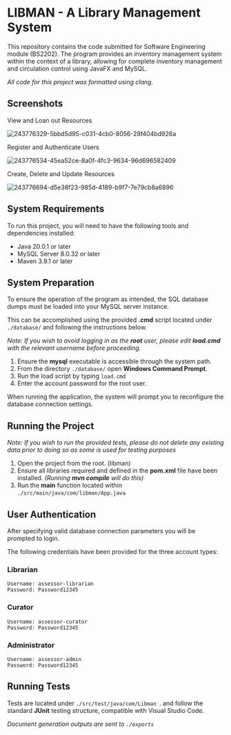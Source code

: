 # LIBMAN - A Library Management System

This repository contains the code submitted for Software Engineering module (BS2202). The program provides an inventory management system within the context of a library, allowing for complete inventory management and circulation control using JavaFX and MySQL.

*All code for this project was formatted using clang.*

## Screenshots

View and Loan out Resources
<br/>

![243776329-5bbd5d95-c031-4cb0-8056-28f404bd926a](https://github.com/Tristan-Day/UoW-Library-Manager/assets/41393868/88cb2074-ff88-4c69-83c7-9454155ace94)


Register and Authenticate Users
<br/>

![243776534-45ea52ce-8a0f-4fc3-9634-96d696582409](https://github.com/Tristan-Day/UoW-Library-Manager/assets/41393868/164e10a1-2fdf-42f7-8624-a95b94e172d5)

Create, Delete and Update Resources
<br/>

![243776694-d5e38f23-985d-4189-b9f7-7e79cb8a6896](https://github.com/Tristan-Day/UoW-Library-Manager/assets/41393868/e85c06c0-6d57-435e-8061-35599c569efb)

## System Requirements

To run this project, you will need to have the following tools and dependencies installed:

- Java 20.0.1 or later 
- MySQL Server 8.0.32 or later
- Maven 3.9.1 or later

## System Preparation

To ensure the operation of the program as intended, the SQL database dumps must be loaded into your MySQL server instance.

This can be accomplished using the provided **.cmd** script located under ```./database/``` and following the instructions below. 

*Note: If you wish to avoid logging in as the **root** user, please edit **load.cmd** with the relevant username before proceeding.*

1. Ensure the **mysql** executable is accessible through the system path.
2. From the directory ```./database/``` open **Windows Command Prompt**.
3. Run the load script by typing ```load.cmd```
4. Enter the account password for the root user.

When running the application, the system will prompt you to reconfigure the database connection settings.

## Running the Project

*Note: If you wish to run the provided tests, please do not delete any existing data prior to doing so as some is used for testing purposes*

1. Open the project from the root. (libman)
2. Ensure all libraries required and defined in the **pom.xml** file have been installed. *(Running **mvn compile** will do this)*
2. Run the **main** function located within ```./src/main/java/com/libman/App.java```

## User Authentication

After specifying valid database connection parameters you will be prompted to login.

The following credentials have been provided for the three account types:

### Librarian
```
Username: assessor-librarian
Password: Password12345
```

### Curator
```
Username: assessor-curator
Password: Password12345
```

### Administrator
```
Username: assessor-admin
Password: Password12345
```

## Running Tests

Tests are located under ```./src/test/java/com/Libman ```. and follow the standard **JUnit** testing structure, compatible with Visual Studio Code.

*Document generation outputs are sent to ```./exports```*


